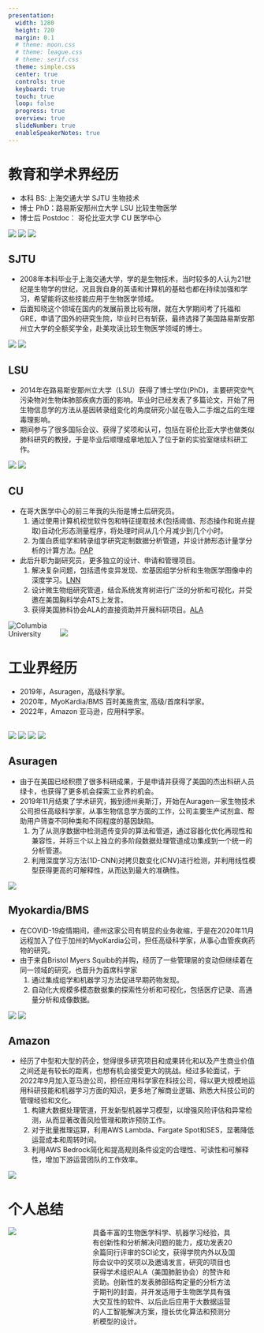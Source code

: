 ```yaml
---
presentation:
  width: 1280
  height: 720
  margin: 0.1
  # theme: moon.css
  # theme: league.css
  # theme: serif.css
  theme: simple.css
  center: true
  controls: true
  keyboard: true
  touch: true
  loop: false
  progress: true
  overview: true
  slideNumber: true
  enableSpeakerNotes: true
---
```


<style>
.wrapper{display: grid; grid-template-columns: repeat(12, 1fr); gap: 10px; grid-auto-rows: minmax(100px, auto)}
</style>


<!-- slide -->
# 教育和学术界经历

- 本科 BS: 上海交通大学 SJTU 生物技术
- 博士 PhD：路易斯安那州立大学 LSU 比较生物医学
- 博士后 Postdoc： 哥伦比亚大学 CU 医学中心

<img style="max-width:20%;max-height:25vh" src="https://www.ruixiao85.net/images/SJTU.svg" />
<img style="max-width:20%;max-height:25vh" src="https://www.ruixiao85.net/images/LSU.svg"/>
<img style="max-width:20%;max-height:25vh" src="https://www.ruixiao85.net/images/CU.svg"/>

<!-- slide vertical=true -->
## SJTU

- 2008年本科毕业于上海交通大学，学的是生物技术，当时较多的人认为21世纪是生物学的世纪，况且我自身的英语和计算机的基础也都在持续加强和学习，希望能将这些技能应用于生物医学领域。
- 后面知晓这个领域在国内的发展前景比较有限，就在大学期间考了托福和GRE，申请了国外的研究生院，毕业时已有斩获，最终选择了美国路易斯安那州立大学的全额奖学金，赴美攻读比较生物医学领域的博士。

<img style="max-width:20%;max-height:25vh" src="https://www.ruixiao85.net/images/SJTU.svg" />
<img style="max-width:20%;max-height:25vh" src="https://www.ruixiao85.net/images/2008-06.jpg" />


<!-- slide vertical=true -->
## LSU
- 2014年在路易斯安那州立大学（LSU）获得了博士学位(PhD)，主要研究空气污染物对生物体肺部疾病方面的影响。毕业时已经发表了多篇论文，开始了用生物信息学的方法从基因转录组变化的角度研究小鼠在吸入二手烟之后的生理毒理影响。
- 期间参与了很多国际会议、获得了奖项和认可，包括在哥伦比亚大学也做类似肺科研究的教授，于是毕业后顺理成章地加入了位于新的实验室继续科研工作。

<img style="max-width:20%;max-height:25vh" src="https://www.ruixiao85.net/images/LSU.svg"/>
<img style="max-width:20%;max-height:25vh" src="https://www.ruixiao85.net/images/2014-05.jpg"/>


<!-- slide vertical=true -->
## CU
- 在哥大医学中心的前三年我的头衔是博士后研究员。
  1. 通过使用计算机视觉软件包和特征提取技术(包括阈值、形态操作和斑点提取)自动化形态测量程序，将处理时间从几个月减少到几个小时。
  2. 为蛋白质组学和转录组学研究定制数据分析管道，并设计肺形态计量学分析的计算方法。[PAP](https://www.ruixiao85.net/cn/post/pap/)
- 此后升职为副研究员，更多独立的设计、申请和管理项目。
  1. 解决复杂问题，包括遗传变异发现、宏基因组学分析和生物医学图像中的深度学习。[LNN](https://www.ruixiao85.net/cn/post/lnn/)
  2. 设计微生物组研究管道，结合系统发育树进行广泛的分析和可视化，并受邀在美国胸科学会ATS上发言。
  3. 获得美国肺科协会ALA的直接资助并开展科研项目。[ALA](https://www.lung.org/research/about-our-research/past-researchers/rui-xiao)

<img style="max-width:20%;max-height:25vh" src="https://www.ruixiao85.net/images/CU.svg" title="Columbia University" />
<img style="max-width:20%;max-height:25vh" src="https://www.ruixiao85.net/images/2017-05.jpg" />


<!-- slide -->
# 工业界经历

- 2019年，Asuragen，高级科学家。
- 2020年，MyoKardia/BMS 百时美施贵宝, 高级/首席科学家。
- 2022年，Amazon 亚马逊，应用科学家。

<br/>

<img style="max-width:20%;max-height:25vh" src="https://www.ruixiao85.net/images/Asuragen.jpg"/>
<img style="max-width:20%;max-height:25vh" src="https://www.ruixiao85.net/images/Myokardia.png"/>
<img style="max-width:20%;max-height:25vh" src="https://www.ruixiao85.net/images/BMS.png"/>
<img style="max-width:20%;max-height:25vh" src="https://www.ruixiao85.net/images/Amazon.svg"/>

<!-- slide vertical=true -->
## Asuragen
- 由于在美国已经积攒了很多科研成果，于是申请并获得了美国的杰出科研人员绿卡，也获得了更多机会探索工业界的机会。
- 2019年11月结束了学术研究，搬到德州奥斯汀，开始在Auragen一家生物技术公司担任高级科学家，从事生物信息学方面的工作，公司主要生产试剂盒、帮助用户筛查不同种类和不同程度的基因缺陷。
  1. 为了从测序数据中检测遗传变异的算法和管道，通过容器化优化再现性和兼容性，并将三个以上独立的多阶段数据处理管道成功集成到一个统一的分析管道。
  2. 利用深度学习方法(1D-CNN)对拷贝数变化(CNV)进行检测，并利用线性模型获得更高的可解释性，从而达到最大的准确性。

<img style="max-width:20%;max-height:25vh" src="https://www.ruixiao85.net/images/Asuragen.jpg"/>

<!-- slide vertical=true -->
## Myokardia/BMS
- 在COVID-19疫情期间，德州这家公司有明显的业务收缩，于是在2020年11月远程加入了位于加州的MyoKardia公司，担任高级科学家，从事心血管疾病药物的研究。
- 由于来自Bristol Myers Squibb的并购，经历了一些管理层的变动但继续着在同一领域的研究，也晋升为首席科学家
  1. 通过集成组学和机器学习方法促进早期药物发现。
  2. 自动化大规模多模态数据集的探索性分析和可视化，包括医疗记录、高通量分析和成像数据。

<img style="max-width:20%;max-height:25vh" src="https://www.ruixiao85.net/images/Myokardia.png"/>
<img style="max-width:20%;max-height:25vh" src="https://www.ruixiao85.net/images/BMS.png"/>

<!-- slide vertical=true -->
## Amazon
- 经历了中型和大型的药企，觉得很多研究项目和成果转化和以及产生商业价值之间还是有较长的距离，也想有机会接受更大的挑战。经过多轮面试，于2022年9月加入亚马逊公司，担任应用科学家在科技公司，得以更大规模地运用科研技能和机器学习方面的知识，更多地了解商业逻辑、熟悉大科技公司的管理经验和文化。
  1. 构建大数据处理管道，开发新型机器学习模型，以增强风险评估和异常检测，从而显著改善风险管理和欺诈预防工作。
  3. 对于批量推理运算，利用AWS Lambda、Fargate Spot和SES，显著降低运营成本和周转时间。
  4. 利用AWS Bedrock简化和提高规则条件设定的合理性、可读性和可解释性，增加下游运营团队的工作效率。

<img style="max-width:20%;max-height:25vh" src="https://www.ruixiao85.net/images/Amazon.svg"/>

<!-- slide -->
# 个人总结

<div class="wrapper">
<div style="grid-column: 1/5; grid-row: 1">
<img src="https://www.ruixiao85.net/images/Xiao.jpg" />
</div>
<div style="grid-column: 5/12; grid-row: 1">
具备丰富的生物医学科学、机器学习经验，具有创新性和分析解决问题的能力，成功发表20余篇同行评审的SCI论文，获得学院内外以及国际会议中的奖项以及邀请发言，研究的项目也获得学术组织ALA（美国肺脏协会）的赞许和资助。创新性的发表肺部结构定量的分析方法于期刊的封面，并开发适用于生物医学具有强大交互性的软件、以后此后应用于大数据运营的人工智能解决方案，擅长优化算法和预测分析模型的设计。
</div>
</div>
